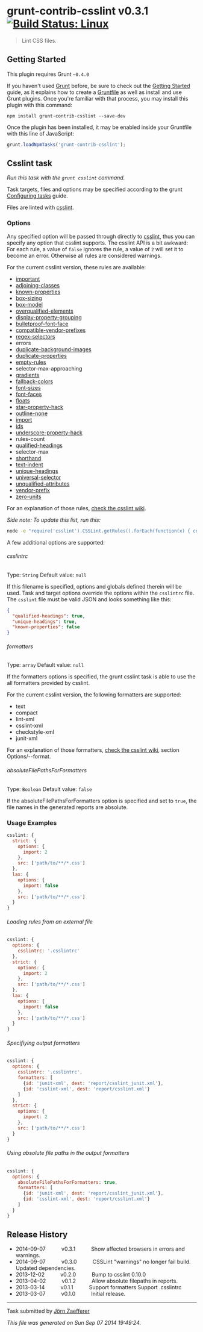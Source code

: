 # grunt-contrib-csslint v0.3.1 [![Build Status: Linux](https://travis-ci.org/gruntjs/grunt-contrib-csslint.png?branch=master)](https://travis-ci.org/gruntjs/grunt-contrib-csslint)

> Lint CSS files.



## Getting Started
This plugin requires Grunt `~0.4.0`

If you haven't used [Grunt](http://gruntjs.com/) before, be sure to check out the [Getting Started](http://gruntjs.com/getting-started) guide, as it explains how to create a [Gruntfile](http://gruntjs.com/sample-gruntfile) as well as install and use Grunt plugins. Once you're familiar with that process, you may install this plugin with this command:

```shell
npm install grunt-contrib-csslint --save-dev
```

Once the plugin has been installed, it may be enabled inside your Gruntfile with this line of JavaScript:

```js
grunt.loadNpmTasks('grunt-contrib-csslint');
```




## Csslint task
_Run this task with the `grunt csslint` command._

Task targets, files and options may be specified according to the grunt [Configuring tasks](http://gruntjs.com/configuring-tasks) guide.

Files are linted with [csslint](https://github.com/stubbornella/csslint).
### Options

Any specified option will be passed through directly to [csslint](http://csslint.net/), thus you can specify any option that csslint supports. The csslint API is a bit awkward: For each rule, a value of `false` ignores the rule, a value of `2` will set it to become an error. Otherwise all rules are considered warnings.

For the current csslint version, these rules are available:

* [important](https://github.com/CSSLint/csslint/wiki/Disallow-%21important)
* [adjoining-classes](https://github.com/CSSLint/csslint/wiki/Disallow-adjoining-classes)
* [known-properties](https://github.com/CSSLint/csslint/wiki/Require-use-of-known-properties)
* [box-sizing](https://github.com/CSSLint/csslint/wiki/Disallow-box-sizing)
* [box-model](https://github.com/CSSLint/csslint/wiki/Beware-of-box-model-size)
* [overqualified-elements](https://github.com/CSSLint/csslint/wiki/Disallow-overqualified-elements)
* [display-property-grouping](https://github.com/CSSLint/csslint/wiki/Require-properties-appropriate-for-display)
* [bulletproof-font-face](https://github.com/CSSLint/csslint/wiki/Bulletproof-font-face)
* [compatible-vendor-prefixes](https://github.com/CSSLint/csslint/wiki/Require-compatible-vendor-prefixes)
* [regex-selectors](https://github.com/CSSLint/csslint/wiki/Disallow-selectors-that-look-like-regular-expressions)
* errors
* [duplicate-background-images](https://github.com/CSSLint/csslint/wiki/Disallow-duplicate-background-images)
* [duplicate-properties](https://github.com/CSSLint/csslint/wiki/Disallow-duplicate-properties)
* [empty-rules](https://github.com/CSSLint/csslint/wiki/Disallow-empty-rules)
* selector-max-approaching
* [gradients](https://github.com/CSSLint/csslint/wiki/Require-all-gradient-definitions)
* [fallback-colors](https://github.com/CSSLint/csslint/wiki/Require-fallback-colors)
* [font-sizes](https://github.com/CSSLint/csslint/wiki/Don%27t-use-too-many-font-size-declarations)
* [font-faces](https://github.com/CSSLint/csslint/wiki/Don%27t-use-too-many-web-fonts)
* [floats](https://github.com/CSSLint/csslint/wiki/Disallow-too-many-floats)
* [star-property-hack](https://github.com/CSSLint/csslint/wiki/Disallow-star-hack)
* [outline-none](https://github.com/CSSLint/csslint/wiki/Disallow-outline%3Anone)
* [import](https://github.com/CSSLint/csslint/wiki/Disallow-%40import)
* [ids](https://github.com/CSSLint/csslint/wiki/Disallow-IDs-in-selectors)
* [underscore-property-hack](https://github.com/CSSLint/csslint/wiki/Disallow-underscore-hack)
* rules-count
* [qualified-headings](https://github.com/CSSLint/csslint/wiki/Disallow-qualified-headings)
* selector-max
* [shorthand](https://github.com/CSSLint/csslint/wiki/Require-shorthand-properties)
* [text-indent](https://github.com/CSSLint/csslint/wiki/Disallow-negative-text-indent)
* [unique-headings](https://github.com/CSSLint/csslint/wiki/Headings-should-only-be-defined-once)
* [universal-selector](https://github.com/CSSLint/csslint/wiki/Disallow-universal-selector)
* [unqualified-attributes](https://github.com/CSSLint/csslint/wiki/Disallow-unqualified-attribute-selectors)
* [vendor-prefix](https://github.com/CSSLint/csslint/wiki/Require-standard-property-with-vendor-prefix)
* [zero-units](https://github.com/CSSLint/csslint/wiki/Disallow-units-for-zero-values)

For an explanation of those rules, [check the csslint wiki](https://github.com/stubbornella/csslint/wiki/Rules).

*Side note: To update this list, run this:*

```bash
node -e "require('csslint').CSSLint.getRules().forEach(function(x) { console.log(x.id) })"
```
A few additional options are supported:

###### csslintrc
Type: `String`
Default value: `null`

If this filename is specified, options and globals defined therein will be used. Task and target options override the options within the `csslintrc` file. The `csslint` file must be valid JSON and looks something like this:

```json
{
  "qualified-headings": true,
  "unique-headings": true,
  "known-properties": false
}
```
###### formatters
Type: `array`
Default value: `null`

If the formatters options is specified, the grunt csslint task is able to use the
all formatters provided by csslint.

For the current csslint version, the following formatters are supported:

* text
* compact
* lint-xml
* csslint-xml
* checkstyle-xml
* junit-xml

For an explanation of those formatters, [check the csslint wiki](https://github.com/stubbornella/csslint/wiki/Command-line-interface), section Options/--format.

###### absoluteFilePathsForFormatters
Type: `Boolean`
Default value: `false`

If the absoluteFilePathsForFormatters option is specified and set to `true`, the file names in the generated reports are absolute.

### Usage Examples

```js
csslint: {
  strict: {
    options: {
      import: 2
    },
    src: ['path/to/**/*.css']
  },
  lax: {
    options: {
      import: false
    },
    src: ['path/to/**/*.css']
  }
}
```

###### Loading rules from an external file
```js
csslint: {
  options: {
    csslintrc: '.csslintrc'
  },
  strict: {
    options: {
      import: 2
    },
    src: ['path/to/**/*.css']
  },
  lax: {
    options: {
      import: false
    },
    src: ['path/to/**/*.css']
  }
}
```

###### Specifiying output formatters
```js
csslint: {
  options: {
    csslintrc: '.csslintrc',
    formatters: [
      {id: 'junit-xml', dest: 'report/csslint_junit.xml'},
      {id: 'csslint-xml', dest: 'report/csslint.xml'}
    ]
  },
  strict: {
    options: {
      import: 2
    },
    src: ['path/to/**/*.css']
  }
}
```

###### Using absolute file paths in the output formatters

```js
csslint: {
  options: {
    absoluteFilePathsForFormatters: true,
    formatters: [
      {id: 'junit-xml', dest: 'report/csslint_junit.xml'},
      {id: 'csslint-xml', dest: 'report/csslint.xml'}
    ]
  }
}
```

## Release History

 * 2014-09-07   v0.3.1   Show affected browsers in errors and warnings.
 * 2014-09-07   v0.3.0   CSSLint "warnings" no longer fail build. Updated dependencies.
 * 2013-12-02   v0.2.0   Bump to csslint 0.10.0
 * 2013-04-02   v0.1.2   Allow absolute filepaths in reports.
 * 2013-03-14   v0.1.1   Support formatters Support .csslintrc
 * 2013-03-07   v0.1.0   Initial release.

---

Task submitted by [Jörn Zaefferer](http://bassistance.de)

*This file was generated on Sun Sep 07 2014 19:49:24.*

